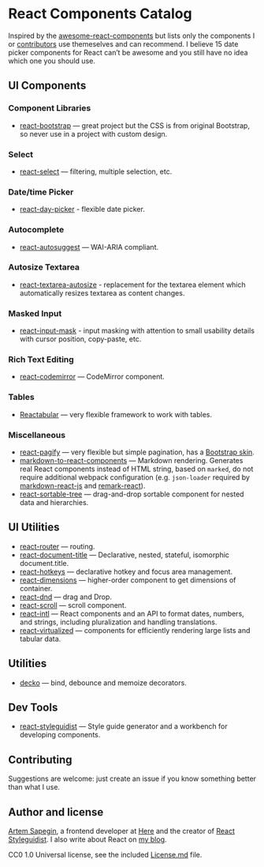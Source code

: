 # React Components Catalog

Inspired by the [awesome-react-components](https://github.com/brillout/awesome-react-components) but lists only the components I or [contributors](https://github.com/sapegin/react-components/graphs/contributors) use themeselves and can recommend. I believe 15 date picker components for React can’t be awesome and you still have no idea which one you should use.


## UI Components

### Component Libraries

- [react-bootstrap](https://github.com/react-bootstrap/react-bootstrap) — great project but the CSS is from original Bootstrap, so never use in a project with custom design.

### Select

- [react-select](https://github.com/JedWatson/react-select) — filtering, multiple selection, etc.

### Date/time Picker

- [react-day-picker](https://github.com/gpbl/react-day-picker) - flexible date picker.

### Autocomplete

- [react-autosuggest](https://github.com/moroshko/react-autosuggest) — WAI-ARIA compliant.

### Autosize Textarea

- [react-textarea-autosize](https://github.com/andreypopp/react-textarea-autosize) - replacement for the textarea element which automatically resizes textarea as content changes.

### Masked Input

- [react-input-mask](https://github.com/sanniassin/react-input-mask) - input masking with attention to small usability details with cursor position, copy-paste, etc.

### Rich Text Editing

- [react-codemirror](https://github.com/JedWatson/react-codemirror) — CodeMirror component.

### Tables

- [Reactabular](http://reactabular.js.org/) — very flexible framework to work with tables.

### Miscellaneous

- [react-pagify](https://github.com/bebraw/react-pagify) — very flexible but simple pagination, has a [Bootstrap skin](https://github.com/sapegin/react-pagify-preset-bootstrap).
- [markdown-to-react-components](https://github.com/christianalfoni/markdown-to-react-components) — Markdown rendering. Generates real React components instead of HTML string, based on `marked`, do not require additional webpack configuration (e.g. `json-loader` required by [markdown-react-js](https://github.com/alexkuz/markdown-react-js) and [remark-react](https://github.com/mapbox/remark-react)).
- [react-sortable-tree](https://github.com/fritz-c/react-sortable-tree) — drag-and-drop sortable component for nested data and hierarchies.

## UI Utilities

- [react-router](https://github.com/ReactTraining/react-router) — routing.
- [react-document-title](https://github.com/gaearon/react-document-title) — Declarative, nested, stateful, isomorphic document.title.
- [react-hotkeys](https://github.com/chrisui/react-hotkeys) — declarative hotkey and focus area management.
- [react-dimensions](https://github.com/digidem/react-dimensions) — higher-order component to get dimensions of container.
- [react-dnd](https://github.com/react-dnd/react-dnd) — drag and Drop.
- [react-scroll](https://github.com/fisshy/react-scroll) — scroll component.
- [react-intl](https://github.com/yahoo/react-intl) — React components and an API to format dates, numbers, and strings, including pluralization and handling translations.
- [react-virtualized](https://github.com/bvaughn/react-virtualized) — components for efficiently rendering large lists and tabular data.

## Utilities

- [decko](https://github.com/developit/decko) — bind, debounce and memoize decorators.

## Dev Tools

- [react-styleguidist](https://github.com/styleguidist/react-styleguidist) — Style guide generator and a workbench for developing components.


## Contributing

Suggestions are welcome: just create an issue if you know something better than what I use.


## Author and license

[Artem Sapegin](http://sapegin.me/), a frontend developer at [Here](https://here.com/en) and the creator of [React Styleguidist](https://github.com/styleguidist/react-styleguidist). I also write about React on [my blog](http://blog.sapegin.me/).

CC0 1.0 Universal license, see the included [License.md](/License.md) file.
